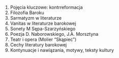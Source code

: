 1.  Pojęcia kluczowe: kontrreformacja
2.  Filozofia Baroku
3.  Sarmatyzm w literaturze
4.  Vanitas w literaturze barokowej
5.  Sonety M Sępa-Szarzyńskiego
6.  Poezja D. Naborowskiego, J.A. Morsztyna
7.  Teatr i opera (Molier “Skąpiec”)
8.  Cechy literatury barokowej
9.  Kontynuacje i nawiązania, motywy, teksty kultury